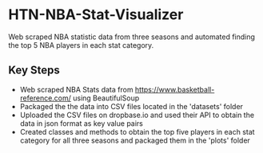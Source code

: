 # HTN-NBA-Stat-Visualizer
Web scraped NBA statistic data from three seasons and automated finding the top 5 NBA players in each stat category.

## Key Steps 
* Web scraped NBA Stats data from https://www.basketball-reference.com/ using BeautifulSoup 
* Packaged the the data into CSV files located in the 'datasets' folder
* Uploaded the CSV files on dropbase.io and used their API to obtain the data in json format as key value pairs 
* Created classes and methods to obtain the top five players in each stat category for all three seasons and packaged them in the 'plots' folder




